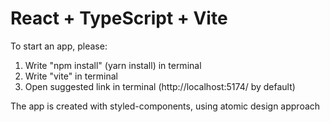 # React + TypeScript + Vite

To start an app, please:
1) Write "npm install" (yarn install) in terminal
2) Write "vite" in terminal
3) Open suggested link in terminal (http://localhost:5174/ by default)

The app is created with styled-components, using atomic design approach